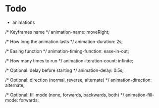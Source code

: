 

# Todo
- animations



 /* Keyframes name */
  animation-name: moveRight; 
  
  /* How long the animation lasts */
  animation-duration: 2s;
  
  /* Easing function */
  animation-timing-function: ease-in-out;
  
  /* How many times to run */
  animation-iteration-count: infinite;
  
  /* Optional: delay before starting */
  animation-delay: 0.5s;

  /* Optional: direction (normal, reverse, alternate) */
  animation-direction: alternate;

  /* Optional: fill mode (none, forwards, backwards, both) */
  animation-fill-mode: forwards;